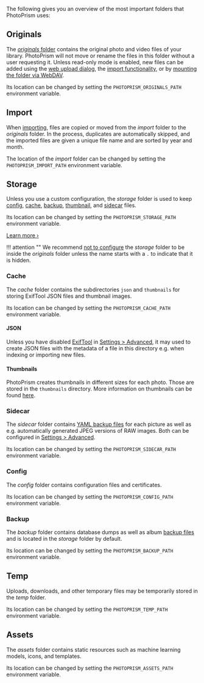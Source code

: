 The following gives you an overview of the most important folders that PhotoPrism uses:

## Originals

The [*originals* folder](../../getting-started/docker-compose.md#photoprismoriginals) contains the original photo and video files of your library. PhotoPrism will not move or rename the files in this folder without a user requesting it. Unless read-only mode is enabled, new files can be added using the [web upload dialog](../library/upload.md), the [import functionality](../library/import.md), or by [mounting the folder via WebDAV](../sync/webdav.md).

Its location can be changed by setting the `PHOTOPRISM_ORIGINALS_PATH` environment variable.

## Import

When [importing](../library/import.md), files are copied or moved from the *import* folder to the *originals* folder. In the process, duplicates are automatically skipped, and the imported files are given a unique file name and are sorted by year and month.

The location of the *import* folder can be changed by setting the `PHOTOPRISM_IMPORT_PATH` environment variable.

## Storage

Unless you use a custom configuration, the *storage* folder is used to keep [config](#config), [cache](#cache), [backup](#backup), [thumbnail](#thumbnails), and [sidecar](#sidecar) files.

Its location can be changed by setting the `PHOTOPRISM_STORAGE_PATH` environment variable.

[Learn more ›](../../getting-started/faq.md#why-is-my-storage-folder-so-large-what-is-in-it)

!!! attention ""
    We recommend [not to configure](../../known-issues.md#nested-storage-folder) the *storage* folder to be inside the *originals* folder unless the name starts with a `.` to indicate that it is hidden.

### Cache

The *cache* folder contains the subdirectories `json` and `thumbnails` for storing ExifTool JSON files and thumbnail images.

Its location can be changed by setting the `PHOTOPRISM_CACHE_PATH` environment variable.

#### JSON

Unless you have disabled [ExifTool](https://exiftool.org/) in [Settings > Advanced](../settings/advanced.md), it may used to create JSON files with the metadata of a file in this directory e.g. when indexing or importing new files.

#### Thumbnails

PhotoPrism creates thumbnails in different sizes for each photo. Those are stored in the `thumbnails` directory.
More information on thumbnails can be found [here](../settings/advanced.md#preview-images).

### Sidecar

The *sidecar* folder contains [YAML backup files](export.md#photo-backups) for each picture as well as e.g. automatically generated JPEG versions of RAW images.
Both can be configured in [Settings > Advanced](../settings/advanced.md).

Its location can be changed by setting the `PHOTOPRISM_SIDECAR_PATH` environment variable.

### Config

The *config* folder contains configuration files and certificates.

Its location can be changed by setting the `PHOTOPRISM_CONFIG_PATH` environment variable.

### Backup

The *backup* folder contains database dumps as well as album [backup files](../../getting-started/advanced/backups.md) and is located in the *storage* folder by default.

Its location can be changed by setting the `PHOTOPRISM_BACKUP_PATH` environment variable.

## Temp

Uploads, downloads, and other temporary files may be temporarily stored in the *temp* folder.

Its location can be changed by setting the `PHOTOPRISM_TEMP_PATH` environment variable.

## Assets

The *assets* folder contains static resources such as machine learning models, icons, and templates.

Its location can be changed by setting the `PHOTOPRISM_ASSETS_PATH` environment variable.


